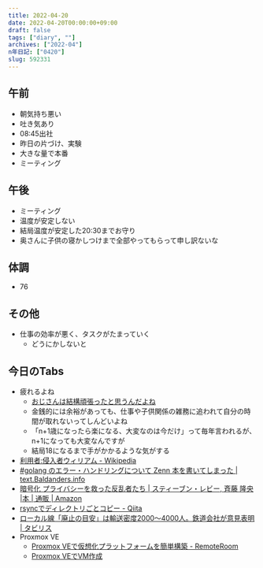 ```yaml
---
title: 2022-04-20
date: 2022-04-20T00:00:00+09:00
draft: false
tags: ["diary", ""]
archives: ["2022-04"]
n年日記: ["0420"]
slug: 592331
---
```

## 午前
- 朝気持ち悪い
- 吐き気あり
- 08:45出社
- 昨日の片づけ、実験
- 大きな量で本番
- ミーティング
## 午後
- ミーティング
- 温度が安定しない
- 結局温度が安定した20:30までお守り
- 奥さんに子供の寝かしつけまで全部やってもらって申し訳ないな
## 体調
- 76
## その他
- 仕事の効率が悪く、タスクがたまっていく
  - どうにかしないと
## 今日のTabs
- 疲れるよね
  - [おじさんは結構頑張ったと思うんだよね](https://anond.hatelabo.jp/20220419021141)
  - 金銭的には余裕があっても、仕事や子供関係の雑務に追われて自分の時間が取れないってしんどいよね
  - 「n+1歳になったら楽になる、大変なのは今だけ」って毎年言われるが、n+1になっても大変なんですが
  - 結局18になるまで手がかかるような気がする
- [利用者:侵入者ウィリアム - Wikipedia](https://ja.wikipedia.org/wiki/%E5%88%A9%E7%94%A8%E8%80%85:%E4%BE%B5%E5%85%A5%E8%80%85%E3%82%A6%E3%82%A3%E3%83%AA%E3%82%A2%E3%83%A0)
- [#golang のエラー・ハンドリングについて Zenn 本を書いてしまった | text.Baldanders.info](https://text.baldanders.info/remark/2020/12/error-handling-in-golang/)
- [暗号化 プライバシーを救った反乱者たち | スティーブン・レビー, 斉藤 隆央 |本 | 通販 | Amazon](https://www.amazon.co.jp/dp/4314009071)
- [rsyncでディレクトリごとコピー - Qiita](https://qiita.com/i47_rozary/items/c56b10752380ce2a3322)
- [ローカル線「廃止の目安」は輸送密度2000～4000人。鉄道会社が意見表明 | タビリス](https://tabiris.com/archives/chiikimobility20220418/)
- Proxmox VE
  - [Proxmox VEで仮想化プラットフォームを簡単構築 - RemoteRoom](https://remoteroom.jp/diary/2022-04-09/)
  - [Proxmox VEでVM作成](https://zenn.dev/northeggman/articles/d7b29c4e2cd7c7)
